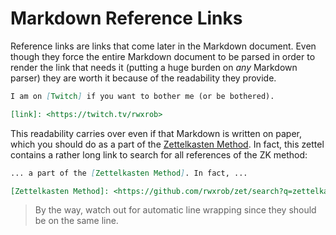 # Markdown Reference Links

Reference links are links that come later in the Markdown document. Even
though they force the entire Markdown document to be parsed in order to
render the link that needs it (putting a huge burden on *any* Markdown
parser) they are worth it because of the readability they provide.

```markdown
I am on [Twitch] if you want to bother me (or be bothered).

[link]: <https://twitch.tv/rwxrob>
```

This readability carries over even if that Markdown is written on paper,
which you should do as a part of the [Zettelkasten Method]. In fact,
this zettel contains a rather long link to search for all references of
the ZK method:

```markdown
... a part of the [Zettelkasten Method]. In fact, ...

[Zettelkasten Method]: <https://github.com/rwxrob/zet/search?q=zettelkasten>
```

> By the way, watch out for automatic line wrapping since they should be
on the same line.

[Zettelkasten Method]: <https://github.com/rwxrob/zet/search?q=zettelkasten>
